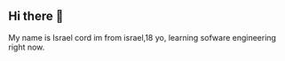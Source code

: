 ## Hi there 👋

My name is Israel cord im from israel,18 yo, learning sofware engineering right now.

